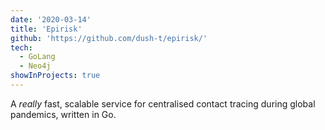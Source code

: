 ```yaml
---
date: '2020-03-14'
title: 'Epirisk'
github: 'https://github.com/dush-t/epirisk/'
tech:
  - GoLang
  - Neo4j
showInProjects: true
---
```


A _really_ fast, scalable service for centralised contact tracing during global pandemics, written in Go.
